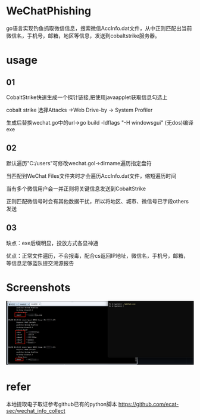 # WeChatPhishing
go语言实现钓鱼抓取微信信息，搜索微信AccInfo.dat文件，从中正则匹配出当前微信名，手机号，邮箱，地区等信息，发送到cobaltstrike服务器。

# usage

## 01
CobaltStrike快速生成一个探针链接,把使用javaapplet获取信息勾选上

cobalt strike 选择Attacks ->Web Drive-by -> System Profiler

生成后替换wechat.go中的url->go build -ldflags "-H windowsgui" (无dos)编译 exe
## 02
默认遍历"C:/users"可修改wechat.gol->dirname遍历指定盘符

当匹配到WeChat Files文件夹时才会遍历AccInfo.dat文件，缩短遍历时间

当有多个微信用户会一并正则将关键信息发送到CobaltStrike

正则匹配微信号时会有其他数据干扰，所以将地区、城市、微信号已字段others发送
## 03
缺点：exe后缀明显，投放方式各显神通

优点：正常文件遍历，不会报毒，配合cs返回IP地址，微信名，手机号，邮箱，等信息足够蓝队提交溯源报告
# Screenshots
 ![Image text](/wechat.png) 
# refer
本地提取电子取证参考github已有的python脚本 https://github.com/ecat-sec/wechat_info_collect
